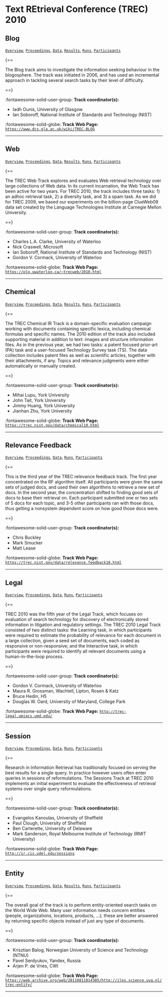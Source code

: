 # Text REtrieval Conference (TREC) 2010 

## Blog

[`Overview`](./blog/overview.md), [`Proceedings`](./blog/proceedings.md), [`Data`](./blog/data.md), [`Results`](./blog/results.md), [`Runs`](./blog/runs.md), [`Participants`](./blog/participants.md)

{==

The Blog track aims to investigate the information seeking behaviour in the blogosphere. The track was initiated in 2006, and has used an incremental approach in tackling several search tasks by their level of difficulty.

==}

:fontawesome-solid-user-group: **Track coordinator(s):**

- Iadh Ounis, University of Glasgow 
- Ian Soboroff, National Institute of Standards and Technology (NIST) 


:fontawesome-solid-globe: **Track Web Page:** [`https://www.dcs.gla.ac.uk/wiki/TREC-BLOG`](https://www.dcs.gla.ac.uk/wiki/TREC-BLOG) 

---

## Web

[`Overview`](./web/overview.md), [`Proceedings`](./web/proceedings.md), [`Data`](./web/data.md), [`Results`](./web/results.md), [`Runs`](./web/runs.md), [`Participants`](./web/participants.md)

{==

The TREC Web Track explores and evaluates Web retrieval technology over large collections of Web data. In its current incarnation, the Web Track has been active for two years. For TREC 2010, the track includes three tasks: 1) an adhoc retrieval task, 2) a diversity task, and 3) a spam task. As we did for TREC 2009, we based our experiments on the billion-page ClueWeb09 data set created by the Language Technologies Institute at Carnegie Mellon University.

==}

:fontawesome-solid-user-group: **Track coordinator(s):**

- Charles L.A. Clarke, University of Waterloo 
- Nick Craswell, Microsoft 
- Ian Soboroff, National Institute of Standards and Technology (NIST) 
- Gordon V. Cormack, University of Waterloo 


:fontawesome-solid-globe: **Track Web Page:** [`https://plg.uwaterloo.ca/~trecweb/2010.html`](https://plg.uwaterloo.ca/~trecweb/2010.html) 

---

## Chemical

[`Overview`](./chemical/overview.md), [`Proceedings`](./chemical/proceedings.md), [`Data`](./chemical/data.md), [`Results`](./chemical/results.md), [`Runs`](./chemical/runs.md), [`Participants`](./chemical/participants.md)

{==

The TREC Chemical IR Track is a domain-specific evaluation campaign working with documents containing specific lexica, including chemical formulas and specific names. The 2010 edition of the track also included supporting material in addition to text: images and structure information files. As in the previous year, we had two tasks: a patent focused prior-art (PA) task and a user-focused Technology Survey task (TS). The data collection includes patent files as well as scientific articles, together with their attachments, if any. Topics and relevance judgments were either automatically or manually created.

==}

:fontawesome-solid-user-group: **Track coordinator(s):**

- Mihai Lupu, York University 
- John Tait, York University 
- Jimmy Huang, York University 
- Jianhan Zhu, York University 


:fontawesome-solid-globe: **Track Web Page:** [`https://trec.nist.gov/data/chemical10.html`](https://trec.nist.gov/data/chemical10.html) 

---

## Relevance Feedback

[`Overview`](./relfdbk/overview.md), [`Proceedings`](./relfdbk/proceedings.md), [`Data`](./relfdbk/data.md), [`Runs`](./relfdbk/runs.md), [`Participants`](./relfdbk/participants.md)

{==

This is the third year of the TREC relevance feedback track. The first year concentrated on the RF algorithm itself. All participants were given the same sets of judged docs, and used their own algorithms to retrieve a new set of docs. In the second year, the concentration shifted to finding good sets of docs to base their retrieval on. Each participant submitted one or two sets of 5 docs for each topic, and 3-5 other participants ran with those docs, thus getting a nonsystem dependent score on how good those docs were.

==}

:fontawesome-solid-user-group: **Track coordinator(s):**

- Chris Buckley 
- Mark Smucker 
- Matt Lease 


:fontawesome-solid-globe: **Track Web Page:** [`https://trec.nist.gov/data/relevance.feedback10.html`](https://trec.nist.gov/data/relevance.feedback10.html) 

---

## Legal

[`Overview`](./legal/overview.md), [`Proceedings`](./legal/proceedings.md), [`Data`](./legal/data.md), [`Runs`](./legal/runs.md), [`Participants`](./legal/participants.md)

{==

TREC 2010 was the fifth year of the Legal Track, which focuses on evaluation of search technology for discovery of electronically stored information in litigation and regulatory settings. The TREC 2010 Legal Track consisted of two distinct tasks: the Learning task, in which participants were required to estimate the probability of relevance for each document in a large collection, given a seed set of documents, each coded as responsive or non-responsive; and the Interactive task, in which participants were required to identify all relevant documents using a human-in-the-loop process.

==}

:fontawesome-solid-user-group: **Track coordinator(s):**

- Gordon V. Cormack, University of Waterloo 
- Maura R. Grossman, Wachtell, Lipton, Rosen & Katz 
- Bruce Hedin, H5 
- Douglas W. Oard, University of Maryland, College Park 


:fontawesome-solid-globe: **Track Web Page:** [`http://trec-legal.umiacs.umd.edu/`](http://trec-legal.umiacs.umd.edu/) 

---

## Session

[`Overview`](./session/overview.md), [`Proceedings`](./session/proceedings.md), [`Data`](./session/data.md), [`Runs`](./session/runs.md), [`Participants`](./session/participants.md)

{==

Research in Information Retrieval has traditionally focused on serving the best results for a single query. In practice however users often enter queries in sessions of reformulations. The Sessions Track at TREC 2010 implements an initial experiment to evaluate the effectiveness of retrieval systems over single query reformulations.

==}

:fontawesome-solid-user-group: **Track coordinator(s):**

- Evangelos Kanoulas, University of Sheffield 
- Paul Clough, University of Sheffield 
- Ben Carterette, University of Delaware 
- Mark Sanderson, Royal Melbourne Institute of Technology (RMIT University) 


:fontawesome-solid-globe: **Track Web Page:** [`http://ir.cis.udel.edu/sessions`](http://ir.cis.udel.edu/sessions) 

---

## Entity

[`Overview`](./entity/overview.md), [`Proceedings`](./entity/proceedings.md), [`Data`](./entity/data.md), [`Results`](./entity/results.md), [`Runs`](./entity/runs.md), [`Participants`](./entity/participants.md)

{==

The overall goal of the track is to perform entity-oriented search tasks on the World Wide Web. Many user information needs concern entities (people, organizations, locations, products, ...); these are better answered by returning specific objects instead of just any type of documents.

==}

:fontawesome-solid-user-group: **Track coordinator(s):**

- Krisztian Balog, Norwegian University of Science and Technology (NTNU) 
- Pavel Serdyukov, Yandex, Russia 
- Arjen P. de Vries, CWI 


:fontawesome-solid-globe: **Track Web Page:** [`https://web.archive.org/web/20110811014305/http://ilps.science.uva.nl/trec-entity/`](https://web.archive.org/web/20110811014305/http://ilps.science.uva.nl/trec-entity/) 

---

